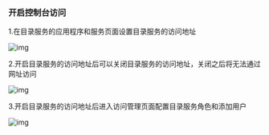 ### 开启控制台访问

1.在目录服务的应用程序和服务页面设置目录服务的访问地址

![img](https://github.com/jdcloudcom/cn/blob/joytaobao-ad-20181216/image/DirectoryService/Open-Console-Access-1.png)

2.开启目录服务的访问地址后可以关闭目录服务的访问地址，关闭之后将无法通过网址访问

![img](https://github.com/jdcloudcom/cn/blob/joytaobao-ad-20181216/image/DirectoryService/Open-Console-Access-2.png)

3.开启目录服务的访问地址后进入访问管理页面配置目录服务角色和添加用户

![img](https://github.com/jdcloudcom/cn/blob/joytaobao-ad-20181216/image/DirectoryService/Open-Console-Access-3.png)